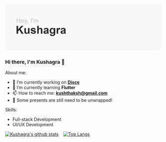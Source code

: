 <img src="header.png">

### Hi there, I'm Kushagra 👋

About me:

- 🔭 I’m currently working on **[Disce](https://github.com/Azyles/Disce)**
- 🌱 I’m currently learning **Flutter**
- 📫 How to reach me: **kushthaksh@gmail.com**
- 🤫 Some presents are still need to be unwrapped!

Skills:
- Full-stack Development
- UI/UX Development

[![Kushagra's github stats](https://github-readme-stats.vercel.app/api?username=azyles&line_height=27)](https://github.com/Azyles/Azyles/blob/main/README.md) &nbsp;&nbsp; [![Top Langs](https://github-readme-stats.vercel.app/api/top-langs/?username=azyles&hide=kotlin,html,css,ruby&line_height=27)](https://github.com/Azyles/Azyles/blob/main/README.md)
<pre>
</pre>
